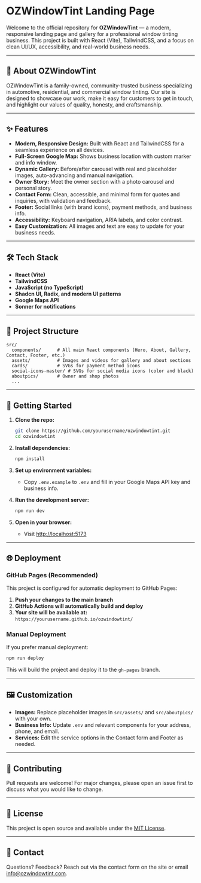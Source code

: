 # OZWindowTint Landing Page

Welcome to the official repository for **OZWindowTint** — a modern, responsive landing page and gallery for a professional window tinting business. This project is built with React (Vite), TailwindCSS, and a focus on clean UI/UX, accessibility, and real-world business needs.

---

## 🚗 About OZWindowTint

OZWindowTint is a family-owned, community-trusted business specializing in automotive, residential, and commercial window tinting. Our site is designed to showcase our work, make it easy for customers to get in touch, and highlight our values of quality, honesty, and craftsmanship.

---

## ✨ Features

- **Modern, Responsive Design:** Built with React and TailwindCSS for a seamless experience on all devices.
- **Full-Screen Google Map:** Shows business location with custom marker and info window.
- **Dynamic Gallery:** Before/after carousel with real and placeholder images, auto-advancing and manual navigation.
- **Owner Story:** Meet the owner section with a photo carousel and personal story.
- **Contact Form:** Clean, accessible, and minimal form for quotes and inquiries, with validation and feedback.
- **Footer:** Social links (with brand icons), payment methods, and business info.
- **Accessibility:** Keyboard navigation, ARIA labels, and color contrast.
- **Easy Customization:** All images and text are easy to update for your business needs.

---

## 🛠️ Tech Stack

- **React (Vite)**
- **TailwindCSS**
- **JavaScript (no TypeScript)**
- **Shadcn UI, Radix, and modern UI patterns**
- **Google Maps API**
- **Sonner for notifications**

---

## 📁 Project Structure

```
src/
  components/      # All main React components (Hero, About, Gallery, Contact, Footer, etc.)
  assets/          # Images and videos for gallery and about sections
  cards/           # SVGs for payment method icons
  social-icons-master/ # SVGs for social media icons (color and black)
  aboutpics/       # Owner and shop photos
  ...
```

---

## 🚀 Getting Started

1. **Clone the repo:**

   ```bash
   git clone https://github.com/yourusername/ozwindowtint.git
   cd ozwindowtint
   ```

2. **Install dependencies:**

   ```bash
   npm install
   ```

3. **Set up environment variables:**

   - Copy `.env.example` to `.env` and fill in your Google Maps API key and business info.

4. **Run the development server:**

   ```bash
   npm run dev
   ```

5. **Open in your browser:**
   - Visit [http://localhost:5173](http://localhost:5173)

---

## 🌐 Deployment

### GitHub Pages (Recommended)

This project is configured for automatic deployment to GitHub Pages:

1. **Push your changes to the main branch**
2. **GitHub Actions will automatically build and deploy**
3. **Your site will be available at:** `https://yourusername.github.io/ozwindowtint/`

### Manual Deployment

If you prefer manual deployment:

```bash
npm run deploy
```

This will build the project and deploy it to the `gh-pages` branch.

---

## 🖼️ Customization

- **Images:** Replace placeholder images in `src/assets/` and `src/aboutpics/` with your own.
- **Business Info:** Update `.env` and relevant components for your address, phone, and email.
- **Services:** Edit the service options in the Contact form and Footer as needed.

---

## 🤝 Contributing

Pull requests are welcome! For major changes, please open an issue first to discuss what you would like to change.

---

## 📄 License

This project is open source and available under the [MIT License](LICENSE).

---

## 💬 Contact

Questions? Feedback? Reach out via the contact form on the site or email [info@ozwindowtint.com](mailto:info@ozwindowtint.com).
